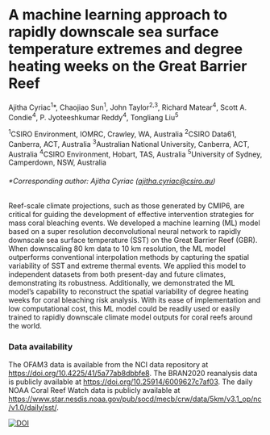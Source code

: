 # A machine learning approach to rapidly downscale sea surface temperature extremes and degree heating weeks on the Great Barrier Reef 
Ajitha Cyriac<sup>1</sup>*, Chaojiao Sun<sup>1</sup>, John Taylor<sup>2,3</sup>, Richard Matear<sup>4</sup>, Scott A. Condie<sup>4</sup>, P. Jyoteeshkumar Reddy<sup>4</sup>, Tongliang Liu<sup>5</sup>

<sup>1</sup>CSIRO Environment, IOMRC, Crawley, WA, Australia
<sup>2</sup>CSIRO Data61, Canberra, ACT, Australia
<sup>3</sup>Australian National University, Canberra, ACT, Australia
<sup>4</sup>CSIRO Environment, Hobart, TAS, Australia
<sup>5</sup>University of Sydney, Camperdown, NSW, Australia

###### *Corresponding author: Ajitha Cyriac (ajitha.cyriac@csiro.au)

Reef-scale climate projections, such as those generated by CMIP6, are critical for guiding the development of effective intervention strategies for mass coral bleaching events. We developed a machine learning (ML) model based on a super resolution deconvolutional neural network to rapidly downscale sea surface temperature (SST) on the Great Barrier Reef (GBR). When downscaling 80 km data to 10 km resolution, the ML model outperforms conventional interpolation methods by capturing the spatial variability of SST and extreme thermal events. We applied this model to independent datasets from both present-day and future climates, demonstrating its robustness. Additionally, we demonstrated the ML model’s capability to reconstruct the spatial variability of degree heating weeks for coral bleaching risk analysis. With its ease of implementation and low computational cost, this ML model could be readily used or easily trained to rapidly downscale climate model outputs for coral reefs around the world. 

### Data availability
The OFAM3 data is available from the NCI data repository at  https://doi.org/10.4225/41/5a77ab8dbbfe8. The BRAN2020 reanalysis data is publicly available at https://doi.org/10.25914/6009627c7af03. The daily NOAA Coral Reef Watch data is publicly available at https://www.star.nesdis.noaa.gov/pub/socd/mecb/crw/data/5km/v3.1_op/nc/v1.0/daily/sst/.  

[![DOI](https://zenodo.org/badge/DOI/10.5281/zenodo.14928526.svg)](https://doi.org/10.5281/zenodo.14928526)
